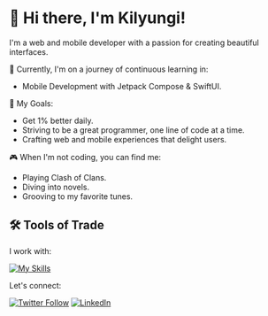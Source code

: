 # 👋 Hi there, I'm Kilyungi!

I'm a web and mobile developer with a passion for creating beautiful interfaces.

🌱 Currently, I'm on a journey of continuous learning in:

- Mobile Development with Jetpack Compose & SwiftUI.

🎯 My Goals:

- Get 1% better daily.
- Striving to be a great programmer, one line of code at a time.
- Crafting web and mobile experiences that delight users.

🎮 When I'm not coding, you can find me:

- Playing Clash of Clans.
- Diving into novels.
- Grooving to my favorite tunes.

## 🛠️ Tools of Trade

I work with:
<!-- Tailwind.css, React.js -->
<!-- MongoDB, MySQL, Node.js -->
[![My Skills](https://skillicons.dev/icons?i=html,css,js,vscode,androidstudio,dart,flutter,kotlin)](https://skillicons.dev)

Let's connect:

[![Twitter Follow](https://img.shields.io/badge/Twitter-1DA1F2?style=for-the-badge&logo=twitter&logoColor=white)](https://twitter.com/kilyungi_) 
[![LinkedIn](https://img.shields.io/badge/LinkedIn-0077B5?style=for-the-badge&logo=linkedin&logoColor=white)](https://linkedin.com/in/victor-kilyungi) 
